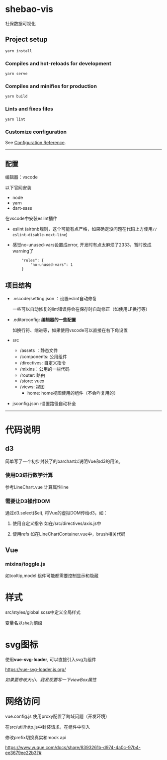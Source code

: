 # shebao-vis

社保数据可视化

## Project setup
```
yarn install
```

### Compiles and hot-reloads for development
```
yarn serve
```

### Compiles and minifies for production
```
yarn build
```

### Lints and fixes files
```
yarn lint
```

### Customize configuration
See [Configuration Reference](https://cli.vuejs.org/config/).

****

## 配置

编辑器：vscode

以下官网安装

- node
- yarn
- dart-sass

在vscode中安装eslint插件

- eslint (airbnb规则，这个可能有点严格，如果确定没问题在代码上方使用```// eslint-disable-next-line```)
- 感觉no-unused-vars设置成error, 开发时有点太麻烦了2333，暂时改成warning了

    ```
        "rules": {
            "no-unused-vars": 1
        }
    ```

## 项目结构
- .vscode/setting.json ：设置eslint自动修复

    一些可以自动修复的lint错误将会在保存时自动修正（如使用LF换行等）
- .editorconfig: **编辑器的一些配置**

    如换行符、缩进等，如果使用vscode可以直接在右下角设置
- src
    - /assets ：静态文件
    - /components: 公用组件
    - /directives: 自定义指令
    - /mixins：公用的一些代码
    - /router: 路由
    - /store: vuex
    - /views: 视图
      - home: home视图使用的组件（不会咋复用的）
    
- jsconfig.json :设置路径自动补全

****

# 代码说明

## d3

简单写了一个初步封装了的barchart以说明Vue和d3的用法。

### 使用D3进行数学计算

参考LineChart.vue 计算属性line

### 需要让D3操作DOM

通过d3.select($el), 将Vue的虚拟DOM传给d3，如：

1. 使用自定义指令
    如在/src/directives/axis.js中

2. 使用refs
    如在LineChartContainer.vue中，brush相关代码

## Vue

### mixins/toggle.js

如tooltip,model 组件可能都需要控制显示和隐藏

# 样式

src/styles/global.scss中定义全局样式

变量名以```she```为前缀

# svg图标

使用**vue-svg-loader**, 可以直接引入svg为组件

https://vue-svg-loader.js.org/

*如果要修改大小，我发现要写一下viewBox属性*

# 网络访问

vue.config.js 使用proxy配置了跨域问题（开发环境）

在src/util/http.js中封装请求，在组件中引入

修改prefix切换真实和mock api

https://www.yuque.com/docs/share/8393261b-d974-4a0c-97b4-ee3679ee22b3?#
